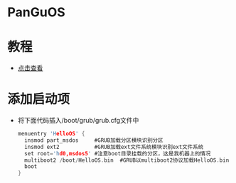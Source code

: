 # PanGuOS

# 教程
* [点击查看](https://blog.csdn.net/m0_51061483/article/details/123789780?spm=1001.2014.3001.5502)
# 添加启动项
* 将下面代码插入/boot/grub/grub.cfg文件中
  ```C
  menuentry 'HelloOS' {
    insmod part_msdos     #GRUB加载分区模块识别分区
    insmod ext2           #GRUB加载ext文件系统模块识别ext文件系统
    set root='hd0,msdos5' #注意boot目录挂载的分区，这是我机器上的情况
    multiboot2 /boot/HelloOS.bin  #GRUB以multiboot2协议加载HelloOS.bin
    boot
  }
  ```